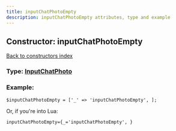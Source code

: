 ```yaml
---
title: inputChatPhotoEmpty
description: inputChatPhotoEmpty attributes, type and example
---
```

## Constructor: inputChatPhotoEmpty  
[Back to constructors index](index.md)






### Type: [InputChatPhoto](../types/InputChatPhoto.md)


### Example:

```
$inputChatPhotoEmpty = ['_' => 'inputChatPhotoEmpty', ];
```  

Or, if you're into Lua:  


```
inputChatPhotoEmpty={_='inputChatPhotoEmpty', }

```


